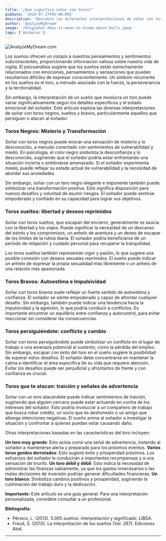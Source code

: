 ```yaml
---
title: '¿Qué significa soñar con toros?'
pubDate: '2024-07-27T05:00:00Z'
description: 'Descubre las diferentes interpretaciones de soñar con toros, desde fuerza y ​​tenacidad hasta amenazas e inseguridades.'
author: 'AnalyzeMyDream'
image: '/blog/what-does-it-mean-to-dream-about-bulls.jpeg'
tags: ['Animales']
---
```


![AnalyzeMyDream.com](/blog/what-does-it-mean-to-dream-about-bulls.jpeg)


Los sueños ofrecen un vistazo a nuestros pensamientos y sentimientos subconscientes, proporcionando información valiosa sobre nuestra vida de vigilia. El psicoanálisis sugiere que los sueños están estrechamente relacionados con emociones, pensamientos y sensaciones que pueden resultarnos difíciles de expresar conscientemente. Un símbolo recurrente en los sueños es el toro, a menudo asociado con la fuerza, la perseverancia y la territorialidad. 

Sin embargo, la interpretación de un sueño que involucra un toro puede variar significativamente según los detalles específicos y el estado emocional del soñador. Este artículo explora las diversas interpretaciones de soñar con toros negros, sueltos y bravos, particularmente aquellos que persiguen o atacan al soñador. 

### Toros Negros: Misterio y Transformación

Soñar con toros negros puede evocar una sensación de misterio y lo desconocido, a menudo conectado con sentimientos de vulnerabilidad y miedo. En psicología, el color negro simboliza la desconfianza y lo desconocido, sugiriendo que el soñador podría estar enfrentando una situación incierta o sintiéndose amenazado. Si el soñador experimenta miedo, puede reflejar su estado actual de vulnerabilidad y la necesidad de abordar sus ansiedades. 

Sin embargo, soñar con un toro negro elegante e imponente también puede simbolizar una transformación positiva. Esto significa disposición para nuevos desafíos y voluntad de asumir riesgos. El soñador puede sentirse empoderado y confiado en su capacidad para lograr sus objetivos. 

### Toros sueltos: libertad y deseos reprimidos

Soñar con toros sueltos, que escapan del encierro, generalmente se asocia con la libertad y los viajes. Puede significar la necesidad de un descanso del estrés y los compromisos, un anhelo de aventura y un deseo de escapar de los límites de la rutina diaria. El soñador podría beneficiarse de un período de relajación y cuidado personal para recuperar la tranquilidad. 

Los toros sueltos también representan vigor y pasión, lo que sugiere una posible conexión con deseos sexuales reprimidos. El sueño puede indicar un anhelo de expresar la propia sexualidad más libremente o un anhelo de una relación más apasionada.

### Toros Bravos: Autoestima e Impulsividad

Soñar con toros bravos suele reflejar un fuerte sentido de autoestima y confianza. El soñador se siente empoderado y capaz de afrontar cualquier desafío. Sin embargo, también puede indicar una tendencia hacia la impulsividad y la agresión, lo que podría conducir a conflictos. Es importante encontrar un equilibrio entre confianza y autocontrol, para evitar reaccionar sin considerar las consecuencias.

### Toros persiguiéndote: conflicto y cambio

Soñar con toros persiguiéndote puede simbolizar un conflicto en el lugar de trabajo o una amenaza potencial al sustento, como la pérdida del empleo. Sin embargo, escapar con éxito del toro en el sueño sugiere la posibilidad de superar estos desafíos. El soñador debe concentrarse en mantener la calma e identificar el área específica de su vida que requiere atención. Evitar los desafíos puede ser perjudicial y afrontarlos de frente y con confianza es crucial.

### Toros que te atacan: traición y señales de advertencia

Soñar con un toro atacándote puede indicar sentimientos de traición, sugiriendo que alguien cercano puede estar actuando en contra de los intereses del soñador. Esto podría involucrar a un compañero de trabajo que busca robar crédito, un socio que es deshonesto o un amigo que alberga intenciones negativas. El sueño anima al soñador a investigar la situación y confrontar a quienes puedan estar causando daño.

Otras interpretaciones basadas en las características del toro incluyen:

**Un toro muy grande**: Esto actúa como una señal de advertencia, instando al soñador a mantenerse alerta y preparado para los próximos eventos. 
**Varios toros gordos derrotados**: Esto sugiere éxito y prosperidad próximos. Los esfuerzos del soñador le conducirán a importantes recompensas y a una sensación de triunfo.
**Un toro débil y débil**: Esto indica la necesidad de administrar las finanzas sabiamente, ya que los gastos innecesarios o las malas decisiones de inversión podrían generar dificultades financieras.
**Un toro blanco**: Simboliza cambios positivos y prosperidad, sugiriendo la culminación del trabajo duro y la dedicación. 

**Importante:** Este artículo es una guía general. Para una interpretación personalizada, considere consultar a un profesional.

**Bibliografía:**

* Pérsico, L. (2013). 5.005 sueños: interpretación y significado. LIBSA. 
* Freud, S. (2013). La interpretación de los sueños (Vol. 267). Ediciones Akal.

---
